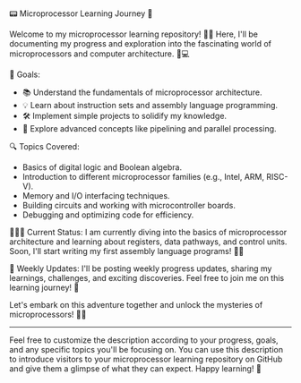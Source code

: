 📟 Microprocessor Learning Journey 🚀

Welcome to my microprocessor learning repository! 👋🏽 Here, I'll be documenting my progress and exploration into the fascinating world of microprocessors and computer architecture. 🧠💻

🎯 Goals:
- 📚 Understand the fundamentals of microprocessor architecture.
- 💡 Learn about instruction sets and assembly language programming.
- 🛠️ Implement simple projects to solidify my knowledge.
- 🚀 Explore advanced concepts like pipelining and parallel processing.

🔍 Topics Covered:
- Basics of digital logic and Boolean algebra.
- Introduction to different microprocessor families (e.g., Intel, ARM, RISC-V).
- Memory and I/O interfacing techniques.
- Building circuits and working with microcontroller boards.
- Debugging and optimizing code for efficiency.

🏃🏽‍♂️ Current Status:
I am currently diving into the basics of microprocessor architecture and learning about registers, data pathways, and control units. Soon, I'll start writing my first assembly language programs! 💪🏽

📅 Weekly Updates:
I'll be posting weekly progress updates, sharing my learnings, challenges, and exciting discoveries. Feel free to join me on this learning journey! 🤝

Let's embark on this adventure together and unlock the mysteries of microprocessors! 🚀🔥

---

Feel free to customize the description according to your progress, goals, and any specific topics you'll be focusing on. You can use this description to introduce visitors to your microprocessor learning repository on GitHub and give them a glimpse of what they can expect. Happy learning! 🌟
